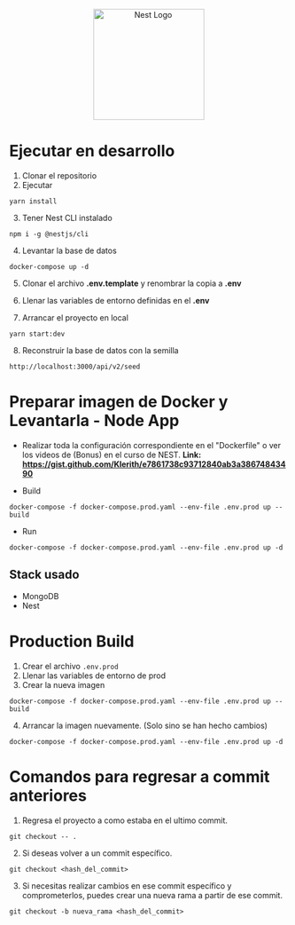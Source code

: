 <p align="center">
  <a href="http://nestjs.com/" target="blank"><img src="https://nestjs.com/img/logo-small.svg" width="200" alt="Nest Logo" /></a>
</p>

# Ejecutar en desarrollo

1. Clonar el repositorio
2. Ejecutar
```
yarn install
```
3. Tener Nest CLI instalado
```
npm i -g @nestjs/cli
```

4. Levantar la base de datos
```
docker-compose up -d
```
5. Clonar el archivo __.env.template__ y renombrar la copia a __.env__

6. Llenar las variables de entorno definidas en el __.env__

7.  Arrancar el proyecto en local
```
yarn start:dev
``` 

8. Reconstruir la base de datos con la semilla
```
http://localhost:3000/api/v2/seed
```

# Preparar imagen de Docker y Levantarla - Node App
- Realizar toda la configuración correspondiente en el "Dockerfile" o ver los videos de (Bonus) en el curso de NEST. 
  __Link: https://gist.github.com/Klerith/e7861738c93712840ab3a38674843490__ 

- Build
```
docker-compose -f docker-compose.prod.yaml --env-file .env.prod up --build
```

- Run
```
docker-compose -f docker-compose.prod.yaml --env-file .env.prod up -d
```


## Stack usado
- MongoDB
- Nest

# Production Build
1. Crear el archivo ```.env.prod```
2. Llenar las variables de entorno de prod
3. Crear la nueva imagen
```
docker-compose -f docker-compose.prod.yaml --env-file .env.prod up --build
```
4. Arrancar la imagen nuevamente. (Solo sino se han hecho cambios)
```
docker-compose -f docker-compose.prod.yaml --env-file .env.prod up -d
```


# Comandos para regresar a commit anteriores
1. Regresa el proyecto a como estaba en el ultimo commit.
```
git checkout -- .
```

2. Si deseas volver a un commit específico.
```
git checkout <hash_del_commit>
```

3. Si necesitas realizar cambios en ese commit específico y comprometerlos, puedes crear una nueva rama a partir de ese commit.
```
git checkout -b nueva_rama <hash_del_commit>
```